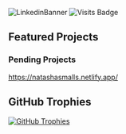 ![LinkedinBanner](https://github.com/OxheiCodes/OxheiCodes/assets/162317835/d5432818-de78-4407-82e7-f0a60c7e9579)
![Visits Badge](https://img.shields.io/badge/dynamic/json?color=blue&label=visits&query=%24.visits&url=https%3A%2F%2Fapi.example.com%2Fvisits)

## Featured Projects

### Pending Projects
https://natashasmalls.netlify.app/

## GitHub Trophies

[![GitHub Trophies](https://github-profile-trophy.vercel.app/?username=ryo-ma&theme=tokyonight)](https://github.com/ryo-ma/github-profile-trophy) 
